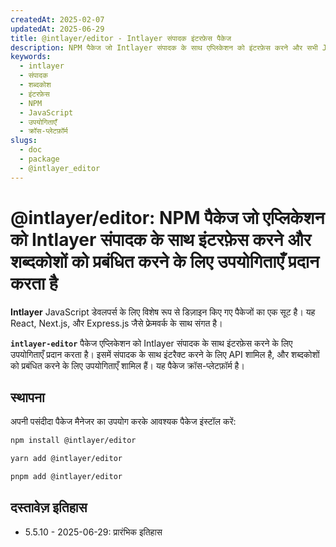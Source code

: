 ```yaml
---
createdAt: 2025-02-07
updatedAt: 2025-06-29
title: @intlayer/editor - Intlayer संपादक इंटरफ़ेस पैकेज
description: NPM पैकेज जो Intlayer संपादक के साथ एप्लिकेशन को इंटरफ़ेस करने और सभी JavaScript फ्रेमवर्क में शब्दकोशों को प्रबंधित करने के लिए उपयोगिताएँ प्रदान करता है।
keywords:
  - intlayer
  - संपादक
  - शब्दकोश
  - इंटरफ़ेस
  - NPM
  - JavaScript
  - उपयोगिताएँ
  - क्रॉस-प्लेटफ़ॉर्म
slugs:
  - doc
  - package
  - @intlayer_editor
---
```


# @intlayer/editor: NPM पैकेज जो एप्लिकेशन को Intlayer संपादक के साथ इंटरफ़ेस करने और शब्दकोशों को प्रबंधित करने के लिए उपयोगिताएँ प्रदान करता है

**Intlayer** JavaScript डेवलपर्स के लिए विशेष रूप से डिज़ाइन किए गए पैकेजों का एक सूट है। यह React, Next.js, और Express.js जैसे फ्रेमवर्क के साथ संगत है।

**`intlayer-editor`** पैकेज एप्लिकेशन को Intlayer संपादक के साथ इंटरफ़ेस करने के लिए उपयोगिताएँ प्रदान करता है। इसमें संपादक के साथ इंटरैक्ट करने के लिए API शामिल है, और शब्दकोशों को प्रबंधित करने के लिए उपयोगिताएँ शामिल हैं। यह पैकेज क्रॉस-प्लेटफ़ॉर्म है।

## स्थापना

अपनी पसंदीदा पैकेज मैनेजर का उपयोग करके आवश्यक पैकेज इंस्टॉल करें:

```bash
npm install @intlayer/editor
```

```bash
yarn add @intlayer/editor
```

```bash
pnpm add @intlayer/editor
```

## दस्तावेज़ इतिहास

- 5.5.10 - 2025-06-29: प्रारंभिक इतिहास
